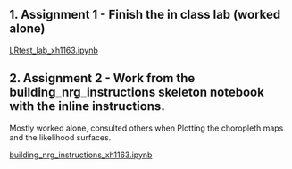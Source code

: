
## 1. Assignment 1 -  Finish the in class lab (worked alone)



[LRtest_lab_xh1163.ipynb](https://github.com/xiaoninh/PUI2018_xh1163/blob/master/HW10_xh1163/LRtest_lab_xh1163.ipynb)

## 2. Assignment 2 - Work from the building_nrg_instructions skeleton notebook with the inline instructions. 

Mostly worked alone, consulted others when  Plotting the choropleth maps and the likelihood surfaces.

[building_nrg_instructions_xh1163.ipynb](https://github.com/xiaoninh/PUI2018_xh1163/blob/master/HW10_xh1163/building_nrg_instructions_xh1163.ipynb) 

